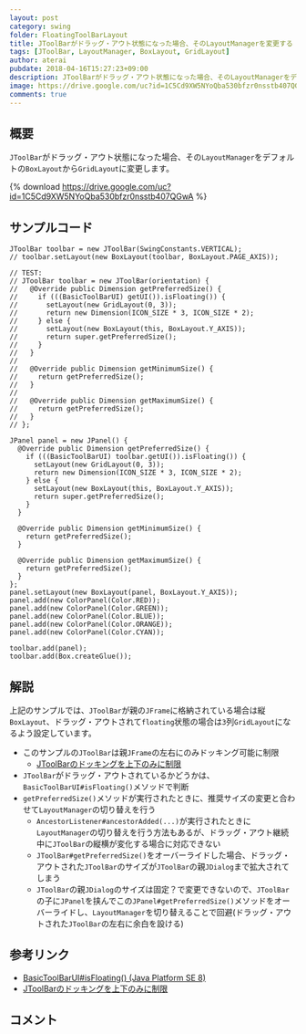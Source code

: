 ```yaml
---
layout: post
category: swing
folder: FloatingToolBarLayout
title: JToolBarがドラッグ・アウト状態になった場合、そのLayoutManagerを変更する
tags: [JToolBar, LayoutManager, BoxLayout, GridLayout]
author: aterai
pubdate: 2018-04-16T15:27:23+09:00
description: JToolBarがドラッグ・アウト状態になった場合、そのLayoutManagerをデフォルトのBoxLayoutからGridLayoutに変更します。
image: https://drive.google.com/uc?id=1C5Cd9XW5NYoQba530bfzr0nsstb407QGwA
comments: true
---
```

## 概要
`JToolBar`がドラッグ・アウト状態になった場合、その`LayoutManager`をデフォルトの`BoxLayout`から`GridLayout`に変更します。

{% download https://drive.google.com/uc?id=1C5Cd9XW5NYoQba530bfzr0nsstb407QGwA %}

## サンプルコード
<pre class="prettyprint"><code>JToolBar toolbar = new JToolBar(SwingConstants.VERTICAL);
// toolbar.setLayout(new BoxLayout(toolbar, BoxLayout.PAGE_AXIS));

// TEST:
// JToolBar toolbar = new JToolBar(orientation) {
//   @Override public Dimension getPreferredSize() {
//     if (((BasicToolBarUI) getUI()).isFloating()) {
//       setLayout(new GridLayout(0, 3));
//       return new Dimension(ICON_SIZE * 3, ICON_SIZE * 2);
//     } else {
//       setLayout(new BoxLayout(this, BoxLayout.Y_AXIS));
//       return super.getPreferredSize();
//     }
//   }
//
//   @Override public Dimension getMinimumSize() {
//     return getPreferredSize();
//   }
//
//   @Override public Dimension getMaximumSize() {
//     return getPreferredSize();
//   }
// };

JPanel panel = new JPanel() {
  @Override public Dimension getPreferredSize() {
    if (((BasicToolBarUI) toolbar.getUI()).isFloating()) {
      setLayout(new GridLayout(0, 3));
      return new Dimension(ICON_SIZE * 3, ICON_SIZE * 2);
    } else {
      setLayout(new BoxLayout(this, BoxLayout.Y_AXIS));
      return super.getPreferredSize();
    }
  }

  @Override public Dimension getMinimumSize() {
    return getPreferredSize();
  }

  @Override public Dimension getMaximumSize() {
    return getPreferredSize();
  }
};
panel.setLayout(new BoxLayout(panel, BoxLayout.Y_AXIS));
panel.add(new ColorPanel(Color.RED));
panel.add(new ColorPanel(Color.GREEN));
panel.add(new ColorPanel(Color.BLUE));
panel.add(new ColorPanel(Color.ORANGE));
panel.add(new ColorPanel(Color.CYAN));

toolbar.add(panel);
toolbar.add(Box.createGlue());
</code></pre>

## 解説
上記のサンプルでは、`JToolBar`が親の`JFrame`に格納されている場合は縦`BoxLayout`、ドラッグ・アウトされて`floating`状態の場合は`3`列`GridLayout`になるよう設定しています。

- このサンプルの`JToolBar`は親`JFrame`の左右にのみドッキング可能に制限
    - [JToolBarのドッキングを上下のみに制限](https://ateraimemo.com/Swing/DockingConstraint.html)
- `JToolBar`がドラッグ・アウトされているかどうかは、`BasicToolBarUI#isFloating()`メソッドで判断
- `getPreferredSize()`メソッドが実行されたときに、推奨サイズの変更と合わせて`LayoutManager`の切り替えを行う
    - `AncestorListener#ancestorAdded(...)`が実行されたときに`LayoutManager`の切り替えを行う方法もあるが、ドラッグ・アウト継続中に`JToolBar`の縦横が変化する場合に対応できない
    - `JToolBar#getPreferredSize()`をオーバーライドした場合、ドラッグ・アウトされた`JToolBar`のサイズが`JToolBar`の親`JDialog`まで拡大されてしまう
    - `JToolBar`の親`JDialog`のサイズは固定？で変更できないので、`JToolBar`の子に`JPanel`を挟んでこの`JPanel#getPreferredSize()`メソッドをオーバーライドし、`LayoutManager`を切り替えることで回避(ドラッグ・アウトされた`JToolBar`の左右に余白を設ける)

<!-- dummy comment line for breaking list -->

## 参考リンク
- [BasicToolBarUI#isFloating() (Java Platform SE 8)](https://docs.oracle.com/javase/jp/8/docs/api/javax/swing/plaf/basic/BasicToolBarUI.html#isFloating--)
- [JToolBarのドッキングを上下のみに制限](https://ateraimemo.com/Swing/DockingConstraint.html)

<!-- dummy comment line for breaking list -->

## コメント
